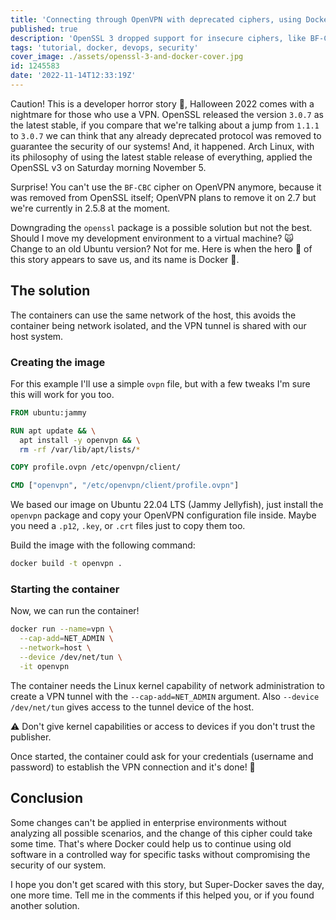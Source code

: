 ```yaml
---
title: 'Connecting through OpenVPN with deprecated ciphers, using Docker'
published: true
description: 'OpenSSL 3 dropped support for insecure ciphers, like BF-CBC, but with Docker we can continue using our OpenVPN as usual.'
tags: 'tutorial, docker, devops, security'
cover_image: ./assets/openssl-3-and-docker-cover.jpg
id: 1245583
date: '2022-11-14T12:33:19Z'
---
```


Caution! This is a developer horror story 👻, Halloween 2022 comes with a nightmare for those who use a VPN. OpenSSL released the version `3.0.7` as the latest stable, if you compare that we're talking about a jump from `1.1.1` to `3.0.7` we can think that any already deprecated protocol was removed to guarantee the security of our systems! And, it happened.
Arch Linux, with its philosophy of using the latest stable release of everything, applied the OpenSSL v3 on Saturday morning November 5.

Surprise! You can't use the `BF-CBC` cipher on OpenVPN anymore, because it was removed from OpenSSL itself; OpenVPN plans to remove it on 2.7 but we're currently in 2.5.8 at the moment.

Downgrading the `openssl` package is a possible solution but not the best. Should I move my development environment to a virtual machine? 🙀 Change to an old Ubuntu version? Not for me. Here is when the hero 🦸 of this story appears to save us, and its name is Docker 🐳.

## The solution

The containers can use the same network of the host, this avoids the container being network isolated, and the VPN tunnel is shared with our host system.

### Creating the image

For this example I'll use a simple `ovpn` file, but with a few tweaks I'm sure this will work for you too.

```Dockerfile
FROM ubuntu:jammy

RUN apt update && \
  apt install -y openvpn && \
  rm -rf /var/lib/apt/lists/*

COPY profile.ovpn /etc/openvpn/client/

CMD ["openvpn", "/etc/openvpn/client/profile.ovpn"]
```

We based our image on Ubuntu 22.04 LTS (Jammy Jellyfish), just install the `openvpn` package and copy your OpenVPN configuration file inside. Maybe you need a `.p12`, `.key`, or `.crt` files just to copy them too.

Build the image with the following command:

```bash
docker build -t openvpn .
```

### Starting the container

Now, we can run the container!

```bash
docker run --name=vpn \
  --cap-add=NET_ADMIN \
  --network=host \
  --device /dev/net/tun \
  -it openvpn
```

The container needs the Linux kernel capability of network administration to create a VPN tunnel with the `--cap-add=NET_ADMIN` argument. Also `--device /dev/net/tun` gives access to the tunnel device of the host.

⚠️ Don't give kernel capabilities or access to devices if you don't trust the publisher.

Once started, the container could ask for your credentials (username and password) to establish the VPN connection and it's done! 🎉

## Conclusion

Some changes can't be applied in enterprise environments without analyzing all possible scenarios, and the change of this cipher could take some time. That's where Docker could help us to continue using old software in a controlled way for specific tasks without compromising the security of our system.

I hope you don't get scared with this story, but Super-Docker saves the day, one more time. Tell me in the comments if this helped you, or if you found another solution.
